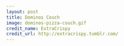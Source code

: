 ```yaml
---
layout: post
title: Dominos Couch
image: dominos-pizza-couch.gif
credit_name: ExtraCrispy
credit_url: http://extracrispy.tumblr.com/
---
```

